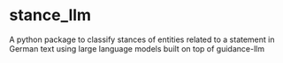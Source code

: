 # stance_llm

A python package to classify stances of entities related to a statement in German text using large language models built on top of guidance-llm